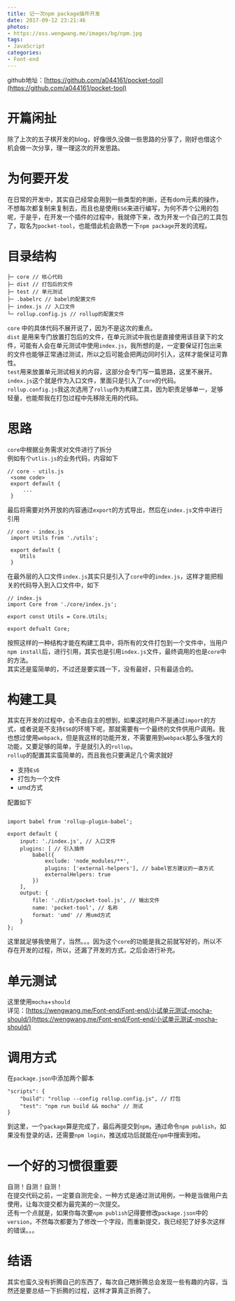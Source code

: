 ```yaml
---
title: 记一次npm package插件开发
date: 2017-09-12 23:21:46
photos: 
- https://oss.wengwang.me/images/bg/npm.jpg
tags:
- JavaScript
categories: 
- Font-end
---
```


github地址：[https://github.com/a044161/pocket-tool](https://github.com/a044161/pocket-tool)

# 开篇闲扯

除了上次的五子棋开发的blog，好像很久没做一些思路的分享了，刚好也借这个机会做一次分享，理一理这次的开发思路。

<!-- more -->

# 为何要开发

在日常的开发中，其实自己经常会用到一些类型的判断，还有dom元素的操作，不想每次都复制来复制去，而且也是使用`ES6`来进行编写，为何不弄个公用的包呢，于是乎，在开发一个插件的过程中，我就停下来，改为开发一个自己的工具包了，取名为`pocket-tool`，也能借此机会熟悉一下`npm package`开发的流程。

# 目录结构

```
├─ core // 核心代码
├─ dist // 打包后的文件
├─ test // 单元测试
├─ .babelrc // babel的配置文件
├─ index.js // 入口文件
└─ rollup.config.js // rollup的配置文件
```
`core` 中的具体代码不展开说了，因为不是这次的重点。  
`dist` 是用来专门放置打包后的文件，在单元测试中我也是直接使用该目录下的文件，可能有人会在单元测试中使用`index.js`，我所想的是，一定要保证打包出来的文件也能够正常通过测试，所以之后可能会把两边同时引入，这样才能保证可靠性。  
`test`用来放置单元测试相关的内容，这部分会专门写一篇思路，这里不展开。  
`index.js`这个就是作为入口文件，里面只是引入了`core`的代码。  
`rollup.config.js`我这次选用了`rollup`作为构建工具，因为职责足够单一，足够轻量，也能帮我在打包过程中先移除无用的代码。

# 思路

`core`中根据业务需求对文件进行了拆分  
例如有个`utlis.js`的业务代码，内容如下
```
// core - utils.js 
 <some code>
 export default {
     ...
 }

```
最后将需要对外开放的内容通过`export`的方式导出，然后在`index.js`文件中进行引用

```
// core - index.js 
 import Utils from './utils';
 
 export default {
    Utils
 }
```
在最外层的入口文件`index.js`其实只是引入了`core`中的`index.js`，这样才能把相关的代码导入到入口文件中，如下
```
// index.js
import Core from './core/index.js';

export const Utils = Core.Utils;

export defualt Core;
```
按照这样的一种结构才能在构建工具中，将所有的文件打包到一个文件中，当用户`npm install`后，进行引用，其实也是引用`index.js`文件，最终调用的也是`core`中的方法。  
其实还是蛮简单的，不过还是要实践一下，没有最好，只有最适合的。

# 构建工具

其实在开发的过程中，会不由自主的想到，如果这时用户不是通过`import`的方式，或者说是不支持`ES6`的环境下呢，那就需要有一个最终的文件供用户调用。我也想过使用`webpack`，但是我这样的功能开发，不需要用到`webpack`那么多强大的功能，又要足够的简单，于是就引入的`rollup`。  
`rollup`的配置其实蛮简单的，而且我也只要满足几个需求就好  

* 支持`Es6`
* 打包为一个文件
* umd方式

配置如下
```

import babel from 'rollup-plugin-babel';

export default {
	input: './index.js', // 入口文件
	plugins: [ // 引入插件
		babel({
			exclude: 'node_modules/**',
			plugins: ['external-helpers'], // babel官方建议的一直方式
			externalHelpers: true
		})
	],
	output: {
		file: './dist/pocket-tool.js', // 输出文件
		name: 'pocket-tool', // 名称
		format: 'umd' // 用umd方式
	}
};

```
这里就足够我使用了，当然。。。因为这个`core`的功能是我之前就写好的，所以不存在开发的过程，所以，还漏了开发的方式，之后会进行补充。

# 单元测试

这里使用`mocha`+`should`  
详见：[https://wengwang.me/Font-end/Font-end/小试单元测试-mocha-should/](https://wengwang.me/Font-end/Font-end/小试单元测试-mocha-should/)

# 调用方式

在`package.json`中添加两个脚本
```
"scripts": {
	"build": "rollup --config rollup.config.js", // 打包
	"test": "npm run build && mocha" // 测试
}
```
到这里，一个`package`算是完成了，最后再提交到`npm`，通过命令`npm publish`，如果没有登录的话，还需要`npm login`，推送成功后就能在`npm`中搜索到啦。

# 一个好的习惯很重要

自测！自测！自测！  
在提交代码之前，一定要自测完全，一种方式是通过测试用例，一种是当做用户去使用，让每次提交都为最完美的一次提交。  
还有一个点就是，如果你每次要`npm publish`记得要修改`package.json`中的`version`，不然每次都要为了修改一个字段，而重新提交，我已经犯了好多次这样的错误。。。

# 结语

其实也蛮久没有折腾自己的东西了，每次自己瞎折腾总会发现一些有趣的内容，当然还是要总结一下折腾的过程，这样才算真正折腾了。